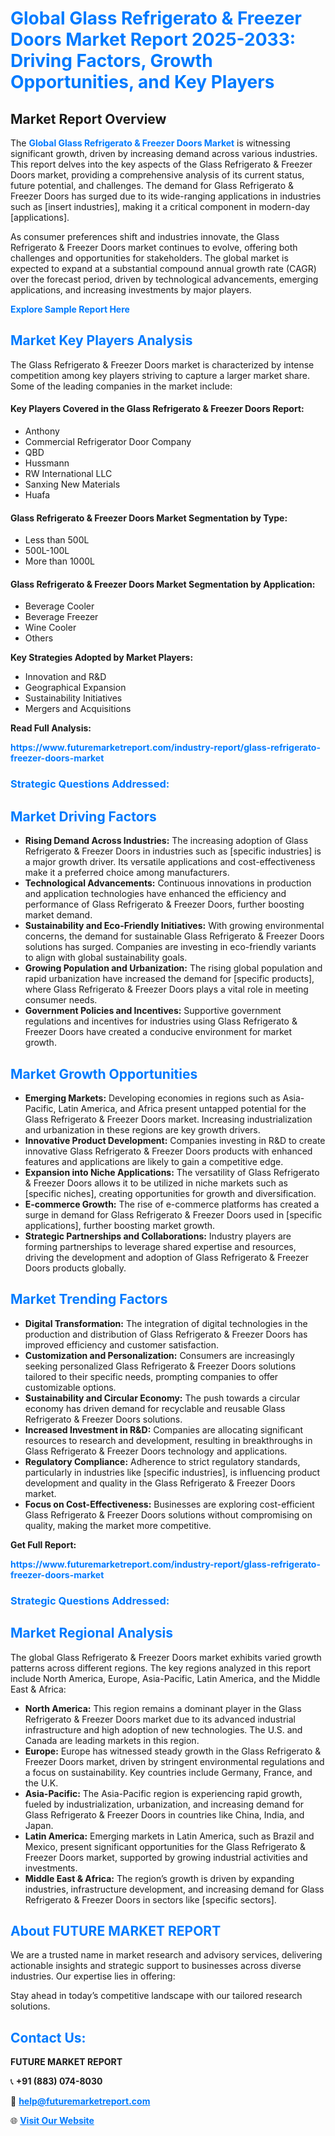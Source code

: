 <h1 style="color: #007BFF;">Global Glass Refrigerato & Freezer Doors Market Report 2025-2033: Driving Factors, Growth Opportunities, and Key Players</h1>

<section id="overview">
<h2>Market Report Overview</h2>
<p>The <a href="https://www.futuremarketreport.com/industry-report/glass-refrigerato-freezer-doors-market" style="color: #007BFF; text-decoration: none;"><strong>Global Glass Refrigerato & Freezer Doors Market</strong></a> is witnessing significant growth, driven by increasing demand across various industries. This report delves into the key aspects of the Glass Refrigerato & Freezer Doors market, providing a comprehensive analysis of its current status, future potential, and challenges. The demand for Glass Refrigerato & Freezer Doors has surged due to its wide-ranging applications in industries such as [insert industries], making it a critical component in modern-day [applications].</p>
<p>As consumer preferences shift and industries innovate, the Glass Refrigerato & Freezer Doors market continues to evolve, offering both challenges and opportunities for stakeholders. The global market is expected to expand at a substantial compound annual growth rate (CAGR) over the forecast period, driven by technological advancements, emerging applications, and increasing investments by major players.</p>
</section>

<section id="overview">
<p><a href="https://www.futuremarketreport.com/request-sample/reportId=42591" style="color: #007BFF; text-decoration: none;"><strong>Explore Sample Report Here</strong></a></p>
</section>

<section id="key-players">
<h2 style="color: #007BFF;">Market Key Players Analysis</h2>
<p>The Glass Refrigerato & Freezer Doors market is characterized by intense competition among key players striving to capture a larger market share. Some of the leading companies in the market include:</p>
<h4>Key Players Covered in the Glass Refrigerato & Freezer Doors Report:</h4>
<ul><li>Anthony</li><li>Commercial Refrigerator Door Company</li><li>QBD</li><li>Hussmann</li><li>RW International LLC</li><li>Sanxing New Materials</li><li>Huafa</li></ul>
<h4>Glass Refrigerato & Freezer Doors Market Segmentation by Type:</h4>
<ul><li>Less than 500L</li><li>500L-100L</li><li>More than 1000L</li></ul>

<h4>Glass Refrigerato & Freezer Doors Market Segmentation by Application:</h4>
<ul><li>Beverage Cooler</li><li>Beverage Freezer</li><li>Wine Cooler</li><li>Others</li></ul>
<p><strong>Key Strategies Adopted by Market Players:</strong></p>
<ul>
<li>Innovation and R&D</li>
<li>Geographical Expansion</li>
<li>Sustainability Initiatives</li>
<li>Mergers and Acquisitions</li>
</ul>
</section>

<section>
<p><strong>Read Full Analysis: </strong></p><a href="https://www.futuremarketreport.com/industry-report/glass-refrigerato-freezer-doors-market" style="color: #007BFF; text-decoration: none;"><strong>https://www.futuremarketreport.com/industry-report/glass-refrigerato-freezer-doors-market</strong></a>
<h3 style="color: #007BFF;">Strategic Questions Addressed:</h3>
</section>

<section id="driving-factors">
<h2 style="color: #007BFF;">Market Driving Factors</h2>
<ul>
<li><strong>Rising Demand Across Industries:</strong> The increasing adoption of Glass Refrigerato & Freezer Doors in industries such as [specific industries] is a major growth driver. Its versatile applications and cost-effectiveness make it a preferred choice among manufacturers.</li>
<li><strong>Technological Advancements:</strong> Continuous innovations in production and application technologies have enhanced the efficiency and performance of Glass Refrigerato & Freezer Doors, further boosting market demand.</li>
<li><strong>Sustainability and Eco-Friendly Initiatives:</strong> With growing environmental concerns, the demand for sustainable Glass Refrigerato & Freezer Doors solutions has surged. Companies are investing in eco-friendly variants to align with global sustainability goals.</li>
<li><strong>Growing Population and Urbanization:</strong> The rising global population and rapid urbanization have increased the demand for [specific products], where Glass Refrigerato & Freezer Doors plays a vital role in meeting consumer needs.</li>
<li><strong>Government Policies and Incentives:</strong> Supportive government regulations and incentives for industries using Glass Refrigerato & Freezer Doors have created a conducive environment for market growth.</li>
</ul>
</section>

<section id="growth-opportunities">
<h2 style="color: #007BFF;">Market Growth Opportunities</h2>
<ul>
<li><strong>Emerging Markets:</strong> Developing economies in regions such as Asia-Pacific, Latin America, and Africa present untapped potential for the Glass Refrigerato & Freezer Doors market. Increasing industrialization and urbanization in these regions are key growth drivers.</li>
<li><strong>Innovative Product Development:</strong> Companies investing in R&D to create innovative Glass Refrigerato & Freezer Doors products with enhanced features and applications are likely to gain a competitive edge.</li>
<li><strong>Expansion into Niche Applications:</strong> The versatility of Glass Refrigerato & Freezer Doors allows it to be utilized in niche markets such as [specific niches], creating opportunities for growth and diversification.</li>
<li><strong>E-commerce Growth:</strong> The rise of e-commerce platforms has created a surge in demand for Glass Refrigerato & Freezer Doors used in [specific applications], further boosting market growth.</li>
<li><strong>Strategic Partnerships and Collaborations:</strong> Industry players are forming partnerships to leverage shared expertise and resources, driving the development and adoption of Glass Refrigerato & Freezer Doors products globally.</li>
</ul>
</section>

<section id="trending-factors">
<h2 style="color: #007BFF;">Market Trending Factors</h2>
<ul>
<li><strong>Digital Transformation:</strong> The integration of digital technologies in the production and distribution of Glass Refrigerato & Freezer Doors has improved efficiency and customer satisfaction.</li>
<li><strong>Customization and Personalization:</strong> Consumers are increasingly seeking personalized Glass Refrigerato & Freezer Doors solutions tailored to their specific needs, prompting companies to offer customizable options.</li>
<li><strong>Sustainability and Circular Economy:</strong> The push towards a circular economy has driven demand for recyclable and reusable Glass Refrigerato & Freezer Doors solutions.</li>
<li><strong>Increased Investment in R&D:</strong> Companies are allocating significant resources to research and development, resulting in breakthroughs in Glass Refrigerato & Freezer Doors technology and applications.</li>
<li><strong>Regulatory Compliance:</strong> Adherence to strict regulatory standards, particularly in industries like [specific industries], is influencing product development and quality in the Glass Refrigerato & Freezer Doors market.</li>
<li><strong>Focus on Cost-Effectiveness:</strong> Businesses are exploring cost-efficient Glass Refrigerato & Freezer Doors solutions without compromising on quality, making the market more competitive.</li>
</ul>
</section>

<section>
<p><strong>Get Full Report: </strong></p><a href="https://www.futuremarketreport.com/industry-report/glass-refrigerato-freezer-doors-market" style="color: #007BFF; text-decoration: none;"><strong>https://www.futuremarketreport.com/industry-report/glass-refrigerato-freezer-doors-market</strong></a>
<h3 style="color: #007BFF;">Strategic Questions Addressed:</h3>
</section>


<section id="regional-analysis">
<h2 style="color: #007BFF;">Market Regional Analysis</h2>
<p>The global Glass Refrigerato & Freezer Doors market exhibits varied growth patterns across different regions. The key regions analyzed in this report include North America, Europe, Asia-Pacific, Latin America, and the Middle East & Africa:</p>
<ul>
<li><strong>North America:</strong> This region remains a dominant player in the Glass Refrigerato & Freezer Doors market due to its advanced industrial infrastructure and high adoption of new technologies. The U.S. and Canada are leading markets in this region.</li>
<li><strong>Europe:</strong> Europe has witnessed steady growth in the Glass Refrigerato & Freezer Doors market, driven by stringent environmental regulations and a focus on sustainability. Key countries include Germany, France, and the U.K.</li>
<li><strong>Asia-Pacific:</strong> The Asia-Pacific region is experiencing rapid growth, fueled by industrialization, urbanization, and increasing demand for Glass Refrigerato & Freezer Doors in countries like China, India, and Japan.</li>
<li><strong>Latin America:</strong> Emerging markets in Latin America, such as Brazil and Mexico, present significant opportunities for the Glass Refrigerato & Freezer Doors market, supported by growing industrial activities and investments.</li>
<li><strong>Middle East & Africa:</strong> The region’s growth is driven by expanding industries, infrastructure development, and increasing demand for Glass Refrigerato & Freezer Doors in sectors like [specific sectors].</li>
</ul>
</section>

<footer>
<h2 style="color: #007BFF;">About FUTURE MARKET REPORT</h2>
<p>We are a trusted name in market research and advisory services, delivering actionable insights and strategic support to businesses across diverse industries. Our expertise lies in offering:</p>

<p>Stay ahead in today’s competitive landscape with our tailored research solutions.</p>

<h2 style="color: #007BFF;">Contact Us:</h2>
<p><strong>FUTURE MARKET REPORT</strong></p>
<p>📞 <strong>+91 (883) 074-8030</strong></p>
<p>📧 <strong><a href="mailto:help@futuremarketreport.com" style="color: #007BFF;">help@futuremarketreport.com</a></strong></p>
<p>🌐 <strong><a href="https://www.futuremarketreport.com/" style="color: #007BFF;">Visit Our Website</a></strong></p>
</footer>